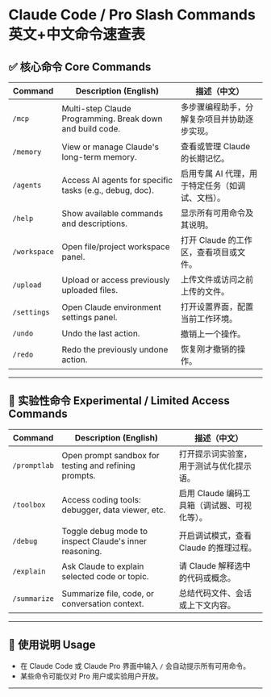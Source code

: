 # Claude Code / Pro Slash Commands 英文+中文命令速查表

## ✅ 核心命令 Core Commands

| Command      | Description (English)                                        | 描述（中文）                                     |
|--------------|--------------------------------------------------------------|--------------------------------------------------|
| `/mcp`       | Multi-step Claude Programming. Break down and build code.     | 多步骤编程助手，分解复杂项目并协助逐步实现。       |
| `/memory`    | View or manage Claude's long-term memory.                    | 查看或管理 Claude 的长期记忆。                    |
| `/agents`    | Access AI agents for specific tasks (e.g., debug, doc).      | 启用专属 AI 代理，用于特定任务（如调试、文档）。    |
| `/help`      | Show available commands and descriptions.                    | 显示所有可用命令及其说明。                        |
| `/workspace` | Open file/project workspace panel.                           | 打开 Claude 的工作区，查看项目或文件。             |
| `/upload`    | Upload or access previously uploaded files.                  | 上传文件或访问之前上传的文件。                    |
| `/settings`  | Open Claude environment settings panel.                      | 打开设置界面，配置当前工作环境。                   |
| `/undo`      | Undo the last action.                                        | 撤销上一个操作。                                  |
| `/redo`      | Redo the previously undone action.                           | 恢复刚才撤销的操作。                              |

---

## 🧪 实验性命令 Experimental / Limited Access Commands

| Command       | Description (English)                                       | 描述（中文）                                     |
|---------------|-------------------------------------------------------------|--------------------------------------------------|
| `/promptlab`  | Open prompt sandbox for testing and refining prompts.       | 打开提示词实验室，用于测试与优化提示语。          |
| `/toolbox`    | Access coding tools: debugger, data viewer, etc.            | 启用 Claude 编码工具箱（调试器、可视化等）。       |
| `/debug`      | Toggle debug mode to inspect Claude's inner reasoning.      | 开启调试模式，查看 Claude 的推理过程。             |
| `/explain`    | Ask Claude to explain selected code or topic.               | 请 Claude 解释选中的代码或概念。                  |
| `/summarize`  | Summarize file, code, or conversation context.              | 总结代码文件、会话或上下文内容。                  |

---

## 📝 使用说明 Usage

- 在 Claude Code 或 Claude Pro 界面中输入 `/` 会自动提示所有可用命令。
- 某些命令可能仅对 Pro 用户或实验用户开放。

---